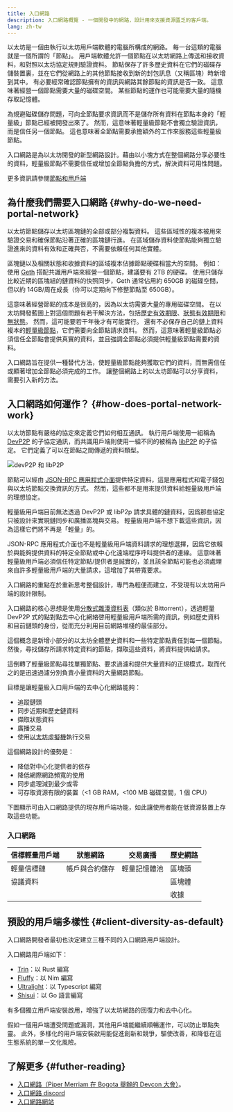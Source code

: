 ```yaml
---
title: 入口網路
description: 入口網路概覽 - 一個開發中的網路，設計用來支援資源匱乏的客戶端。
lang: zh-tw
---
```


以太坊是一個由執行以太坊用戶端軟體的電腦所構成的網路。 每一台這類的電腦就是一個所謂的「節點」。 用戶端軟體允許一個節點在以太坊網路上傳送和接收資料，和對照以太坊協定規則驗證資料。 節點保存了許多歷史資料在它們的磁碟存儲裝置裏，並在它們從網路上的其他節點接收到新的封包訊息（又稱區塊）時新增到其中。 有必要經常確認節點擁有的資訊與網路其餘節點的資訊是否一致。 這意味著經營一個節點需要大量的磁碟空間。 某些節點的運作也可能需要大量的隨機存取記憶體。

為規避磁碟儲存問題，可向全節點要求資訊而不是儲存所有資料在節點本身的「輕量級」節點已經被開發出來了。 然而，這意味著輕量級節點不會獨立驗證資訊，而是信任另一個節點。 這也意味著全節點需要承擔額外的工作來服務這些輕量級節點。

入口網路是為以太坊開發的新型網路設計。藉由以小塊方式在整個網路分享必要性的資料，輕量級節點不需要信任或增加全節點負擔的方式，解決資料可用性問題。

更多資訊請參閱[節點和用戶端](/developers/docs/nodes-and-clients/)

## 為什麼我們需要入口網路 {#why-do-we-need-portal-network}

以太坊節點儲存以太坊區塊鏈的全部或部分複製資料。 這些區域性的複本被用來驗證交易和確保節點沿著正確的區塊鏈行進。 在區域儲存資料使節點能夠獨立驗證進來的資料有效和正確與否，不需要依賴任何其他實體。

區塊鏈以及相關狀態和收據資料的區域複本佔據節點硬碟相當大的空間。 例如：使用 [Geth](https://geth.ethereum.org) 搭配共識用戶端來經營一個節點，建議要有 2TB 的硬碟。 使用只儲存比較近期的區塊組的鏈資料的快照同步，Geth 通常佔用約 650GB 的磁碟空間，但以約 14GB/周在成長（你可以定期向下修整節點至 650GB）。

這意味著經營節點的成本是很高的，因為以太坊需要大量的專用磁碟空間。 在以太坊開發藍圖上對這個問題有若干解決方法，包括[歷史有效期限](/roadmap/statelessness/#history-expiry)、[狀態有效期限](/roadmap/statelessness/#state-expiry)和[無狀態](/roadmap/statelessness/)。 然而，這可能要若干年後才有可能實行。 還有不必保存自己的鏈上資料複本的[輕量級節點](/developers/docs/nodes-and-clients/light-clients/)，它們需要向全節點請求資料。 然而，這意味著輕量級節點必須信任全節點會提供真實的資料，並且強調全節點必須提供輕量級節點需要的資料。

入口網路旨在提供一種替代方法，使輕量級節點能夠獲取它們的資料，而無需信任或顯著增加全節點必須完成的工作。 讓整個網路上的以太坊節點可以分享資料，需要引入新的方法。

## 入口網路如何運作？ {#how-does-portal-network-work}

以太坊節點有嚴格的協定來定義它們如何相互通訊。 執行用戶端使用一組稱為 [DevP2P](/developers/docs/networking-layer/#devp2p) 的子協定通訊，而共識用戶端則使用一組不同的被稱為 [libP2P](/developers/docs/networking-layer/#libp2p) 的子協定。 它們定義了可以在節點之間傳遞的資料類型。

![devP2P 和 libP2P](portal-network-devp2p-libp2p.png)

節點可以經由 [JSON-RPC 應用程式介面](/developers/docs/apis/json-rpc/)提供特定資料，這是應用程式和電子錢包與以太坊節點交換資訊的方式。 然而，這些都不是用來提供資料給輕量級用戶端的理想協定。

輕量級用戶端目前無法透過 DevP2P 或 libP2p 請求具體的鏈資料，因爲那些協定只被設計來實現鏈同步和廣播區塊與交易。 輕量級用戶端不想下載這些資訊，因為這樣它們將不再是「輕量」的。

JSON-RPC 應用程式介面也不是輕量級用戶端資料請求的理想選擇，因爲它依賴於與能夠提供資料的特定全節點或中心化遠端程序呼叫提供者的連線。 這意味著輕量級用戶端必須信任特定節點/提供者是誠實的，並且該全節點可能也必須處理來自許多輕量級用戶端的大量請求，這增加了其帶寬要求。

入口網路的重點在於重新思考整個設計，專門為輕便而建立，不受現有以太坊用戶端的設計限制。

入口網路的核心思想是使用[分散式雜湊資料表](https://en.wikipedia.org/wiki/Distributed_hash_table)（類似於 Bittorrent），透過輕量 DevP2P 式的點對點去中心化網絡啓用輕量級用戶端所需的資訊，例如歷史資料和目前鏈頭的身份，從而充分利用目前網路堆棧的最佳部分。

這個概念是新增小部分的以太坊全體歷史資料和一些特定節點責任到每一個節點。 然後，尋找儲存所請求特定資料的節點，擷取這些資料，將資料提供給請求。

這倒轉了輕量級節點尋找單獨節點、要求過濾和提供大量資料的正規模式，取而代之的是迅速過濾分別負責小量資料的大量網路節點。

目標是讓輕量級入口用戶端的去中心化網路能夠：

- 追蹤鏈頭
- 同步近期和歷史鏈資料
- 擷取狀態資料
- 廣播交易
- 使用[以太坊虛擬機](/developers/docs/evm/)執行交易

這個網路設計的優勢是：

- 降低對中心化提供者的依存
- 降低網際網路頻寬的使用
- 同步處理減到最少或零
- 可存取資源有限的裝置（<1 GB RAM，<100 MB 磁碟空間，1 個 CPU）

下圖顯示可由入口網路提供的現存用戶端功能，如此讓使用者能在低資源裝置上存取這些功能。

### 入口網路

| 信標輕量用戶端 | 狀態網路    | 交易廣播   | 歷史網路 |
| ------- | ------- | ------ | ---- |
| 輕量信標鏈   | 帳戶與合約儲存 | 輕量記憶體池 | 區塊頭  |
| 協議資料    |         |        | 區塊體  |
|         |         |        | 收據   |

## 預設的用戶端多樣性 {#client-diversity-as-default}

入口網路開發者最初也決定建立三種不同的入口網路用戶端設計。

入口網路用戶端如下：

- [Trin](https://github.com/ethereum/trin)：以 Rust 編寫
- [Fluffy](https://nimbus.team/docs/fluffy.html)：以 Nim 編寫
- [Ultralight](https://github.com/ethereumjs/ultralight)：以 Typescript 編寫
- [Shisui](https://github.com/optimism-java/shisui)：以 Go 語言編寫

有多個獨立用戶端安裝啟用，增強了以太坊網路的回復力和去中心化。

假如一個用戶端遭受問題或漏洞，其他用戶端能繼續順暢運作，可以防止單點失靈。 此外，多樣化的用戶端安裝啟用能促進創新和競爭，驅使改善，和降低在這生態系統的單一文化風險。

## 了解更多 {#futher-reading}

- [入口網路（Piper Merriam 在 Bogota 舉辦的 Devcon 大會）](https://www.youtube.com/watch?v=0stc9jnQLXA)。
- [入口網路 discord](https://discord.gg/CFFnmE7Hbs)
- [入口網路網站](https://www.ethportal.net/)
